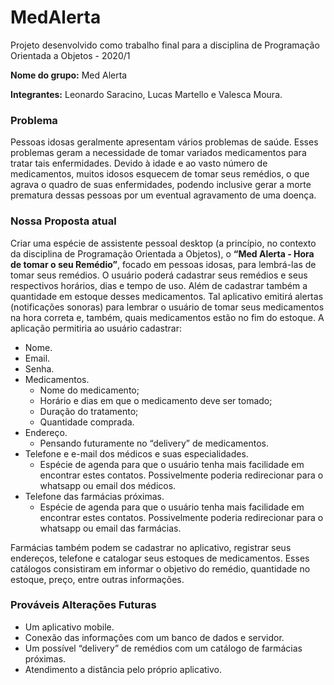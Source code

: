 # MedAlerta

Projeto desenvolvido como trabalho final para a disciplina de Programação Orientada a Objetos - 2020/1

**Nome do grupo:** Med Alerta

**Integrantes:** Leonardo Saracino, Lucas Martello e Valesca Moura.

### Problema

Pessoas idosas geralmente apresentam vários problemas de saúde. Esses problemas geram a necessidade de tomar variados medicamentos para tratar tais enfermidades. Devido à idade e ao vasto número de medicamentos, muitos idosos esquecem de tomar seus remédios, o que agrava o quadro de suas enfermidades, podendo inclusive gerar a morte prematura dessas pessoas por um eventual agravamento de uma doença.

### Nossa Proposta atual

Criar uma espécie de assistente pessoal desktop (a princípio, no contexto da disciplina de Programação Orientada a Objetos), o **“Med Alerta - Hora de tomar o seu Remédio”**, focado em pessoas idosas, para lembrá-las de tomar seus remédios. O usuário poderá cadastrar seus remédios e seus respectivos horários, dias e tempo de uso. Além de cadastrar também a quantidade em estoque desses medicamentos. Tal aplicativo emitirá alertas (notificações sonoras) para lembrar o usuário de tomar seus medicamentos na hora correta e, também, quais medicamentos estão no fim do estoque. 
A aplicação permitiria ao usuário cadastrar:

* Nome.
* Email.
* Senha.
* Medicamentos.
  * Nome do medicamento;
  * Horário e dias em que o medicamento deve ser tomado;
  * Duração do tratamento;
  * Quantidade comprada.
* Endereço.
  * Pensando futuramente no “delivery” de medicamentos.
* Telefone e e-mail dos médicos e suas especialidades.
  * Espécie de agenda para que o usuário tenha mais facilidade em encontrar estes contatos. Possivelmente poderia redirecionar para o whatsapp ou email dos médicos.
* Telefone das farmácias próximas.
  * Espécie de agenda para que o usuário tenha mais facilidade em encontrar estes contatos. Possivelmente poderia redirecionar para o whatsapp ou email das farmácias.

Farmácias também podem se cadastrar no aplicativo, registrar seus endereços, telefone e catalogar seus estoques de medicamentos. Esses catálogos consistiram em informar o objetivo do remédio, quantidade no estoque, preço, entre outras informações. 

### Prováveis Alterações Futuras

* Um aplicativo mobile.
* Conexão das informações com um banco de dados e servidor.
* Um possível “delivery” de remédios com um catálogo de farmácias próximas.
* Atendimento a distância pelo próprio aplicativo.
